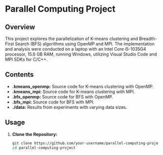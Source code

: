 # Parallel Computing Project

## Overview
This project explores the parallelization of K-means clustering and Breadth-First Search (BFS) algorithms using OpenMP and MPI. The implementation and analysis were conducted on a laptop with an Intel Core i5-1035G4 processor, 15.6 GB RAM, running Windows, utilizing Visual Studio Code and MPI SDKs for C/C++.

## Contents
- **.kmeans_openmp:** Source code for K-means clustering with OpenMP.
- **.kmeans_mpi:** Source code for K-means clustering with MPI.
- **.bfs_openmp:** Source code for BFS with OpenMP.
- **.bfs_mpi:** Source code for BFS with MPI.
- **./data:** Results from experiments with varying data sizes.

## Usage
1. **Clone the Repository:**
   ```bash
   git clone https://github.com/your-username/parallel-computing-project.git
   cd parallel-computing-project

